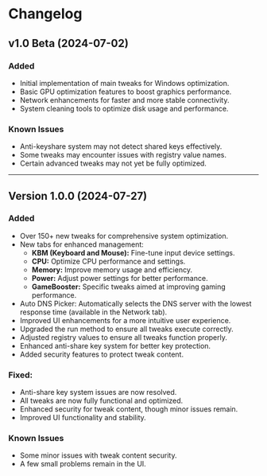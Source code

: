 # Changelog

## v1.0 Beta (2024-07-02)

### Added

- Initial implementation of main tweaks for Windows optimization.
- Basic GPU optimization features to boost graphics performance.
- Network enhancements for faster and more stable connectivity.
- System cleaning tools to optimize disk usage and performance.

### Known Issues

- Anti-keyshare system may not detect shared keys effectively.
- Some tweaks may encounter issues with registry value names.
- Certain advanced tweaks may not yet be fully optimized.

---
## Version 1.0.0 (2024-07-27)

### Added
- Over 150+ new tweaks for comprehensive system optimization.
- New tabs for enhanced management:
  - **KBM (Keyboard and Mouse):** Fine-tune input device settings.
  - **CPU:** Optimize CPU performance and settings.
  - **Memory:** Improve memory usage and efficiency.
  - **Power:** Adjust power settings for better performance.
  - **GameBooster:** Specific tweaks aimed at improving gaming performance.
- Auto DNS Picker: Automatically selects the DNS server with the lowest response time (available in the Network tab).
- Improved UI enhancements for a more intuitive user experience.
- Upgraded the run method to ensure all tweaks execute correctly.
- Adjusted registry values to ensure all tweaks function properly.
- Enhanced anti-share key system for better key protection.
- Added security features to protect tweak content.

### Fixed:
- Anti-share key system issues are now resolved.
- All tweaks are now fully functional and optimized.
- Enhanced security for tweak content, though minor issues remain.
- Improved UI functionality and stability.

### Known Issues
- Some minor issues with tweak content security.
- A few small problems remain in the UI.
